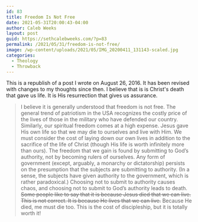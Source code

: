 ```yaml
---
id: 83
title: Freedom Is Not Free
date: 2021-05-31T20:00:43-04:00
author: Caleb Weeks
layout: post
guid: https://sethcalebweeks.com/?p=83
permalink: /2021/05/31/freedom-is-not-free/
image: /wp-content/uploads/2021/05/IMG_20200411_131143-scaled.jpg
categories:
  - Theology
  - Throwback
---
```

This is a republish of a post I wrote on August 26, 2016. It has been revised with changes to my thoughts since then. I believe that is is Christ's death that gave us life. It is His resurrection that gives us assurance.
<blockquote>I believe it is generally understood that freedom is not free. The general trend of patriotism in the USA recognizes the costly price of the lives of those in the military who have defended our country. Similarly, our spiritual freedom comes at a high expense. Jesus gave His own life so that we may die to ourselves and live with Him. We must consider the cost of laying down our own lives in addition to the sacrifice of the life of Christ (though His life is worth infinitely more than ours). The freedom that we gain is found by submitting to God’s authority, not by becoming rulers of ourselves. Any form of government (except, arguably, a monarchy or dictatorship) persists on the presumption that the subjects are submitting to authority. (In a sense, the subjects have given authority to the government, which is rather paradoxical.) Choosing not to submit to authority causes chaos, and choosing not to submit to God’s authority leads to death. <del>Some people like to say that it is because Jesus died that we can live. This is not correct. It is because He lives that we can live.</del> Because He died, me must die too. This is the cost of discipleship, but it is totally worth it!</blockquote>